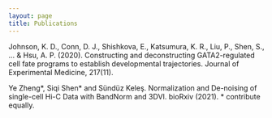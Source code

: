 ```yaml
---
layout: page
title: Publications
---
```


Johnson, K. D., Conn, D. J., Shishkova, E., Katsumura, K. R., Liu, P., Shen, S., ... & Hsu, A. P. (2020). Constructing and deconstructing GATA2-regulated cell fate programs to establish developmental trajectories. Journal of Experimental Medicine, 217(11).

Ye Zheng\*, Siqi Shen\* and Sündüz Keleş. Normalization and De-noising of single-cell Hi-C Data with BandNorm and 3DVI. bioRxiv (2021). * contribute equally.
